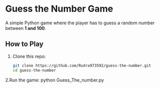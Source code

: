 # Guess the Number Game

A simple Python game where the player has to guess a random number between **1 and 100**.

## How to Play
1. Clone this repo:
   ```bash
   git clone https://github.com/Rudra973592/guess-the-number.git
   cd guess-the-number

2.Run the game:
   python Guess_The_number.py
